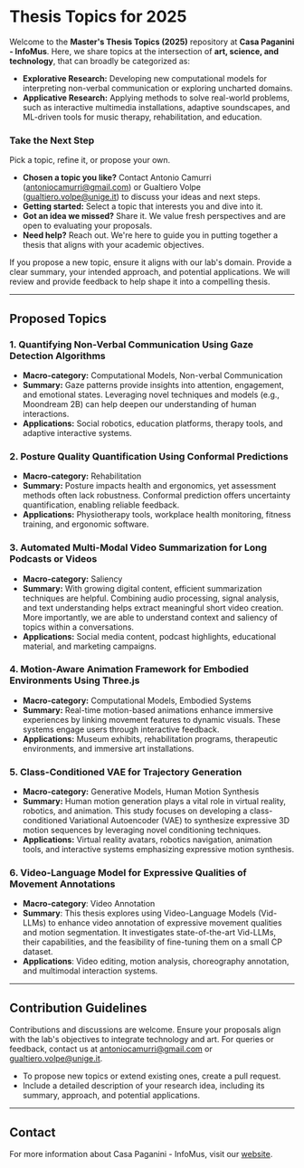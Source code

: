 # Thesis Topics for 2025

Welcome to the **Master's Thesis Topics (2025)** repository at **Casa Paganini - InfoMus**. Here, we share topics at the intersection of **art, science, and technology**, that can broadly be categorized as:
- **Explorative Research:** Developing new computational models for interpreting non-verbal communication or exploring uncharted domains.
- **Applicative Research:** Applying methods to solve real-world problems, such as interactive multimedia installations, adaptive soundscapes, and ML-driven tools for music therapy, rehabilitation, and education.

### Take the Next Step
Pick a topic, refine it, or propose your own.
- **Chosen a topic you like?** Contact Antonio Camurri (antoniocamurri@gmail.com) or Gualtiero Volpe (gualtiero.volpe@unige.it) to discuss your ideas and next steps.
- **Getting started:** Select a topic that interests you and dive into it.
- **Got an idea we missed?** Share it. We value fresh perspectives and are open to evaluating your proposals.
- **Need help?** Reach out. We're here to guide you in putting together a thesis that aligns with your academic objectives.

If you propose a new topic, ensure it aligns with our lab's domain. Provide a clear summary, your intended approach, and potential applications. We will review and provide feedback to help shape it into a compelling thesis.

---

## Proposed Topics

### 1. **Quantifying Non-Verbal Communication Using Gaze Detection Algorithms**
- **Macro-category:** Computational Models, Non-verbal Communication
- **Summary:** Gaze patterns provide insights into attention, engagement, and emotional states. Leveraging novel techniques and models (e.g., Moondream 2B) can help deepen our understanding of human interactions.
- **Applications:** Social robotics, education platforms, therapy tools, and adaptive interactive systems.

### 2. **Posture Quality Quantification Using Conformal Predictions**
- **Macro-category:** Rehabilitation
- **Summary:** Posture impacts health and ergonomics, yet assessment methods often lack robustness. Conformal prediction offers uncertainty quantification, enabling reliable feedback.
- **Applications:** Physiotherapy tools, workplace health monitoring, fitness training, and ergonomic software.

### 3. **Automated Multi-Modal Video Summarization for Long Podcasts or Videos**
- **Macro-category:** Saliency
- **Summary:** With growing digital content, efficient summarization techniques are helpful. Combining audio processing, signal analysis, and text understanding helps extract meaningful short video creation. More importantly, we are able to understand context and saliency of topics within a conversations.
- **Applications:** Social media content, podcast highlights, educational material, and marketing campaigns.

### 4. **Motion-Aware Animation Framework for Embodied Environments Using Three.js**
- **Macro-category:** Computational Models, Embodied Systems
- **Summary:** Real-time motion-based animations enhance immersive experiences by linking movement features to dynamic visuals. These systems engage users through interactive feedback.
- **Applications:** Museum exhibits, rehabilitation programs, therapeutic environments, and immersive art installations.

### 5. **Class-Conditioned VAE for Trajectory Generation**
- **Macro-category:** Generative Models, Human Motion Synthesis
- **Summary:** Human motion generation plays a vital role in virtual reality, robotics, and animation. This study focuses on developing a class-conditioned Variational Autoencoder (VAE) to synthesize expressive 3D motion sequences by leveraging novel conditioning techniques.
- **Applications:** Virtual reality avatars, robotics navigation, animation tools, and interactive systems emphasizing expressive motion synthesis.

### 6. Video-Language Model for Expressive Qualities of Movement Annotations
- **Macro-category**: Video Annotation
- **Summary**: This thesis explores using Video-Language Models (Vid-LLMs) to enhance video annotation of expressive movement qualities and motion segmentation. It investigates state-of-the-art Vid-LLMs, their capabilities, and the feasibility of fine-tuning them on a small CP dataset.
- **Applications**: Video editing, motion analysis, choreography annotation, and multimodal interaction systems.

---

## Contribution Guidelines
Contributions and discussions are welcome. Ensure your proposals align with the lab's objectives to integrate technology and art. For queries or feedback, contact us at antoniocamurri@gmail.com or gualtiero.volpe@unige.it.

- To propose new topics or extend existing ones, create a pull request.
- Include a detailed description of your research idea, including its summary, approach, and potential applications.

---

## Contact
For more information about Casa Paganini - InfoMus, visit our [website](https://www.casapaganini.org).
